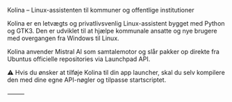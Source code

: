 Kolina – Linux-assistenten til kommuner og offentlige institutioner

Kolina er en letvægts og privatlivsvenlig Linux-assistent bygget med Python og GTK3. Den er udviklet til at hjælpe kommunale ansatte og nye brugere med overgangen fra Windows til Linux.

Kolina anvender Mistral AI som samtalemotor og slår pakker op direkte fra Ubuntus officielle repositories via Launchpad API.

⚠️ Hvis du ønsker at tilføje Kolina til din app launcher, skal du selv kompilere den med dine egne API-nøgler og tilpasse startscriptet.

⸻

